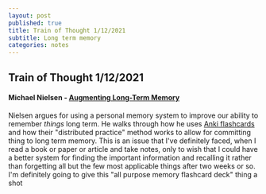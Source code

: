 ```yaml
---
layout: post
published: true
title: Train of Thought 1/12/2021
subtitle: Long term memory
categories: notes
---
```

## Train of Thought 1/12/2021

#### Michael Nielsen - [Augmenting Long-Term Memory](http://augmentingcognition.com/ltm.html)
Nielsen argues for using a personal memory system to improve our ability to remember *things* long term. He walks through how he uses [Anki flashcards](https://apps.ankiweb.net/) and how their "distributed practice" method works to allow for committing thing to long term memory. This is an issue that I've definitely faced, when I read a book or paper or article and take notes, only to wish that I could have a better system for finding the important information and recalling it rather than forgetting all but the few most applicable things after two weeks or so. I'm definitely going to give this "all purpose memory flashcard deck" thing a shot

